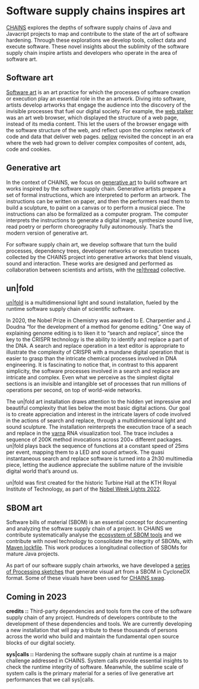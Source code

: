 # Software supply chains inspires art 

[CHAINS](https://chains-project.github.io/) explores the depths of software supply chains of Java and Javacript projects to map and contribute to the state of the art of software hardening. Through these explorations we develop tools, collect data and execute software. These novel insights about the sublimity of the software supply chain inspire artists and developers who operate in the area of software art.

## Software art

[Software art](https://en.wikipedia.org/wiki/Software_art)  is an art practice for which the processes of software creation or execution play an essential role in the an artwork. Diving into software, artists develop artworks that engage the audience into the discovery of the invisible processes that fuel our digital society. For example, the [web stalker](https://anthology.rhizome.org/the-web-stalker) was an art web browser, which displayed the structure of a web page, instead of its media content. This let the users of the browser engage with the software structure of the web, and reflect upon the complex network of code and data that deliver web pages. [pellow](https://rethread.art/projects/pellow.html) revisited the concept in an era where the web had grown to deliver complex composites of content, ads, code and cookies.

## Generative art

In the context of CHAINS, we focus on [generative art](https://en.wikipedia.org/wiki/Generative_art) to build software art works inspired by the software supply chain. Generative artists prepare a set of formal instructions, which are interpreted to perform an artwork. The instructions can be written on paper, and then the performers read them to build a sculpture, to paint on a canvas or to perform a musical piece. The instructions can also be formalized as a computer program. The computer interprets the instructions to generate a digital image, synthesize sound live, read poetry or perform choreography fully autonomously. That’s the modern version of generative art.

For software supply chain art, we develop software that turn the build processes, dependency trees, developer networks or execution traces collected by the CHAINS project into generative artworks that blend visuals, sound and interaction. These works are designed and performed as collaboration between scientists and artists, with the [re|thread](https://rethread.art/) collective.

## un|fold

[un|fold](https://rethread.art/projects/unfold.html) is a multidimensional light and sound installation, fueled by the runtime software supply chain of scientific software. 

In 2020, the Nobel Prize in Chemistry was awarded to E. Charpentier and J. Doudna “for the development of a method for genome editing.” One way of explaining genome editing is to liken it to “search and replace”, since the key to the CRISPR technology is the ability to identify and replace a part of the DNA. A search and replace operation in a text editor is appropriate to illustrate the complexity of CRISPR with a mundane digital operation that is easier to grasp than the intricate chemical processes involved in DNA engineering. It is fascinating to notice that, in contrast to this apparent simplicity, the software processes involved in a search and replace are intricate and complex. Even what we perceive as the simplest digital sections is an invisible and intangible set of processes that run millions of operations per second, on top of world-wide networks. 

The un|fold art installation draws attention to the hidden yet impressive and beautiful complexity that lies below the most basic digital actions. Our goal is to create appreciation and interest in the intricate layers of code involved in the actions of search and replace, through a multidimensional light and sound sculpture. The installation reinterprets the execution trace of a seach and replace in the [varna](http://varna.lri.fr/) RNA visualization tool. The trace includes a sequence of 200K method invocations across 200+ different packages. un|fold plays back the sequence of functions at a constant speed of 25ms per event, mapping them to a LED and sound artwork. The quasi instantaneous search and replace software is turned into a 2h30 multimedia piece, letting the audience appreciate the sublime nature of the invisible digital world that’s around us.

un|fold was first created for the historic Turbine Hall at the KTH Royal Institute of Technology, as part of the [Nobel Week Lights 2022](https://nobelweeklights.se/?lang=en). 

## SBOM art

Software bills of material (SBOM) is an essential concept for documenting and analyzing the software supply chain of a project. In CHAINS we contribute systematically analyse the [ecosystem of  SBOM tools](https://arxiv.org/pdf/2303.11102) and we contribute with novel technology to consolidate the integrity of SBOMs, with [Maven lockfile](https://github.com/chains-project/maven-lockfile). This work produces a longitudinal collection of SBOMs for mature Java projects.

As part of our software supply chain artworks, we have developed a [series of Processing sketches](https://github.com/chains-project/swag/blob/main/stickers/src/main/java/ChainsSticker002.java) that generate visual art from a SBOM in CycloneDX format. Some of these visuals have been used for [CHAINS swag](https://github.com/chains-project/swag).

## Coming in 2023

**credits ::** Third-party dependencies and tools form the core of the software supply chain of any project. Hundreds of developers contribute to the development of these dependencies and tools. We are currently developing a new installation that will pay a tribute to these thousands of persons across the world who build and maintain the fundamental open source blocks of our digital society.

**sys|calls ::** Hardening the software supply chain at runtime is a major challenge addressed in CHAINS. System calls provide essential insights to check the runtime integrity of software. Meanwhile, the sublime scale of system calls is the primary material for a series of live generative art performances that we call sys|calls.
